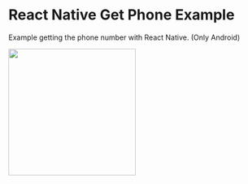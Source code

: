 # React Native Get Phone Example

Example getting the phone number with React Native. (Only Android)

<img src="https://image.ibb.co/hPLEup/Screen_Shot_2018_09_11_at_11_09_24_AM.png" width="250">